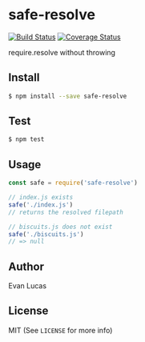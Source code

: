 # safe-resolve

[![Build Status](https://travis-ci.org/evanlucas/safe-resolve.svg)](https://travis-ci.org/evanlucas/safe-resolve)
[![Coverage Status](https://coveralls.io/repos/evanlucas/safe-resolve/badge.svg?branch=master&service=github)](https://coveralls.io/github/evanlucas/safe-resolve?branch=master)

require.resolve without throwing

## Install

```bash
$ npm install --save safe-resolve
```

## Test

```bash
$ npm test
```

## Usage

```js
const safe = require('safe-resolve')

// index.js exists
safe('./index.js')
// returns the resolved filepath

// biscuits.js does not exist
safe('./biscuits.js')
// => null
```

## Author

Evan Lucas

## License

MIT (See `LICENSE` for more info)
